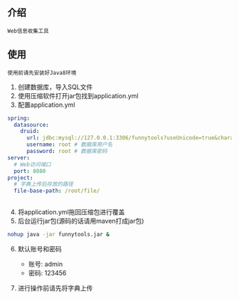 ## 介绍

`Web信息收集工具`

## 使用

`使用前请先安装好Java8环境`

1. 创建数据库，导入SQL文件
2. 使用压缩软件打开jar包找到application.yml
3. 配置application.yml

```yml
spring:
  datasource:
    druid:
      url: jdbc:mysql://127.0.0.1:3306/funnytools?useUnicode=true&characterEncoding=utf-8&useSSL=false # 数据库连接地址
      username: root # 数据库用户名
      password: root # 数据库密码
server:
  # Web访问端口
  port: 8080
project:
  # 字典上传后存放的路径
  file-base-path: /root/file/
  
```

4. 将application.yml拖回压缩包进行覆盖
5. 后台运行jar包(源码的话请用maven打成jar包)

```bash
nohup java -jar funnytools.jar &
```

6. 默认账号和密码 
   * 账号: admin
   * 密码: 123456

7. 进行操作前请先将字典上传
